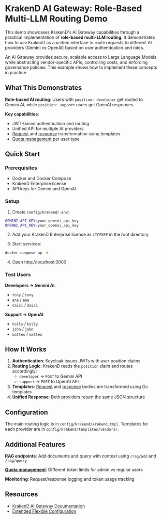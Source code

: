 # KrakenD AI Gateway: Role-Based Multi-LLM Routing Demo

This demo showcases KrakenD's AI Gateway capabilities through a practical implementation of **role-based multi-LLM routing**. It demonstrates how to use KrakenD as a unified interface to route requests to different AI providers (Gemini vs OpenAI) based on user authentication and roles.

An AI Gateway provides secure, scalable access to Large Language Models while abstracting vendor-specific APIs, controlling costs, and enforcing governance policies. This example shows how to implement these concepts in practice.

## What This Demonstrates

**Role-based AI routing**: Users with `position: developer` get routed to Gemini AI, while `position: support` users get OpenAI responses.

**Key capabilities**:
- JWT-based authentication and routing
- Unified API for multiple AI providers  
- [Request](https://www.krakend.io/docs/enterprise/backends/body-generator/) and [response](https://www.krakend.io/docs/enterprise/backends/response-body-generator/) transformation using templates
- [Quota management](https://www.krakend.io/docs/enterprise/ai-gateway/budget-control/) per user type

## Quick Start

### Prerequisites

- Docker and Docker Compose
- KrakenD Enterprise license
- API keys for Gemini and OpenAI

### Setup

1. Create `config/krakend/.env`:
```bash
GEMINI_API_KEY=your_gemini_api_key
OPENAI_API_KEY=your_openai_api_key
```

2. Add your KrakenD Enterprise license as `LICENSE` in the root directory

3. Start services:
```bash
docker-compose up -d
```

4. Open http://localhost:3000

### Test Users

**Developers → Gemini AI**:
- `tony` / `tony`
- `ana` / `ana` 
- `daisi` / `daisi`

**Support → OpenAI**:
- `holly` / `holly`
- `john` / `john`
- `matteo` / `matteo`

## How It Works

1. **Authentication**: Keycloak issues JWTs with user position claims
2. **Routing Logic**: KrakenD reads the `position` claim and routes accordingly:
   - `developer` → `POST` to Gemini API
   - `support` → `POST` to OpenAI API
3. **Templates**: [Request](https://www.krakend.io/docs/enterprise/backends/body-generator/) and [response](https://www.krakend.io/docs/enterprise/backends/response-body-generator/) bodies are transformed using Go templates
4. **Unified Response**: Both providers return the same JSON structure

## Configuration

The main routing logic is in `config/krakend/krakend.tmpl`. Templates for each provider are in `config/krakend/templates/vendors/`.

## Additional Features

**RAG endpoints**: Add documents and query with context using `/rag/add` and `/rag/query`

**[Quota management](https://www.krakend.io/docs/enterprise/ai-gateway/budget-control/)**: Different token limits for admin vs regular users

**Monitoring**: Request/response logging and token usage tracking

## Resources

- [KrakenD AI Gateway Documentation](https://www.krakend.io/docs/enterprise/ai-gateway/)
- [Extended Flexible Configuration](https://www.krakend.io/docs/enterprise/configuration/flexible-config/)